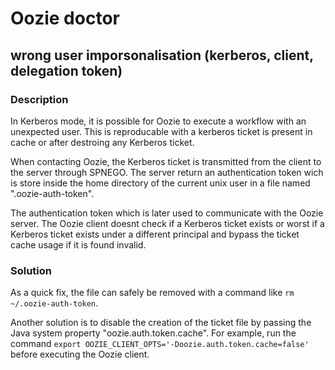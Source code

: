 
# Oozie doctor

## wrong user imporsonalisation (kerberos, client, delegation token)

### Description

In Kerberos mode, it is possible for Oozie to execute a workflow with an
unexpected user. This is reproducable with a kerberos ticket is present in cache
or after destroing any Kerberos ticket.

When contacting Oozie, the Kerberos ticket is transmitted from the client to the
server through SPNEGO. The server return an authentication token wich is store
inside the home directory of the current unix user in a file named
".oozie-auth-token".

The authentication token which is later used to communicate with the
Oozie server. The Oozie client doesnt check if a Kerberos ticket exists or
worst if a Kerberos ticket exists under a different principal and bypass the
ticket cache usage if it is found invalid.

### Solution

As a quick fix, the file can safely be removed with a command like
`rm ~/.oozie-auth-token`.

Another solution is to disable the creation of the ticket file by passing
the Java system property "oozie.auth.token.cache". For example, run the command
`export OOZIE_CLIENT_OPTS='-Doozie.auth.token.cache=false'` before executing
the Oozie client.
